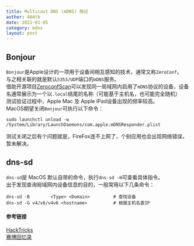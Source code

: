 ```yaml
---
title: Multicast DNS (mDNS) 简记
author: 404tk
date: 2022-01-05
category: mdns
layout: post
---
```


Bonjour
-------------

`Bonjour`是Apple设计的一项用于设备间相互感知的技术，通常又称`ZeroConf`。  
与之相关联的就是默认`5353/UDP`端口的`mDNS`服务。  
借助开源项目[ZeroconfScan](https://github.com/JohnGrime/ZeroconfScan)可以发现同一局域网内启用了`mDNS`协议的设备，设备名通常展示为一个以`.local`结尾的名称（可能基于主机名，也可能完全随机）  
测试验证过程中，Apple Mac 及 Apple iPad设备出现的频率较高。  
MacOS期望关闭`Bonjour`可执行以下命令：  
```shell
sudo launchctl unload -w /System/Library/LaunchDaemons/com.apple.mDNSResponder.plist
```  
测试关闭之后有个问题就是，FireFox连不上网了，个别应用也会出现网络错误，暂未解决。  

dns-sd
-------------

`dns-sd`是 MacOS 默认自带的命令，执行`dns-sd -H`可查看具体指令。  
出于发现查询局域网内设备信息的目的，一般常用以下几条命令：  
```shell
dns-sd -B        <Type> <Domain>         # 查找设备
dns-sd -G v4/v6/v4v6 <hostname>          # 根据主机名查IP
```  

#### 参考链接

[HackTricks](https://book.hacktricks.xyz/macos/macos-security-and-privilege-escalation/macos-protocols)  
[赛博回忆录](https://mp.weixin.qq.com/s/TtFlFg_bMhfbMLBe-pOuFA)  